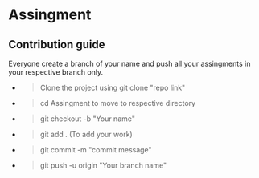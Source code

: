 # Assingment

## Contribution guide

Everyone create a branch of your name and push all your assingments in your respective branch only.


 - > Clone the project using git clone "repo link"
- > cd Assingment to move to respective directory
- > git checkout -b "Your name"
- > git add . (To add your work)
- > git commit -m "commit message"
- > git push -u origin "Your branch name" 
 
